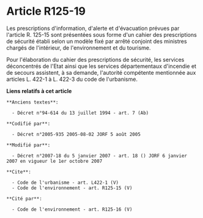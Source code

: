 # Article R125-19

Les prescriptions d'information, d'alerte et d'évacuation prévues par l'article R. 125-15 sont présentées sous forme d'un
cahier des prescriptions de sécurité établi selon un modèle fixé par arrêté conjoint des ministres chargés de l'intérieur, de
l'environnement et du tourisme. 

Pour l'élaboration du cahier des prescriptions de sécurité, les services déconcentrés de l'Etat ainsi que les services
départementaux d'incendie et de secours assistent, à sa demande, l'autorité compétente mentionnée aux articles L. 422-1 à L.
422-3 du code de l'urbanisme.

**Liens relatifs à cet article**

	**Anciens textes**:

	  - Décret n°94-614 du 13 juillet 1994 - art. 7 (Ab)

	**Codifié par**:

	  - Décret n°2005-935 2005-08-02 JORF 5 août 2005

	**Modifié par**:

	  - Décret n°2007-18 du 5 janvier 2007 - art. 18 () JORF 6 janvier 2007 en vigueur le 1er octobre 2007

	**Cite**:

	  - Code de l'urbanisme - art. L422-1 (V)
	  - Code de l'environnement - art. R125-15 (V)

	**Cité par**:

	  - Code de l'environnement - art. R125-16 (V)
